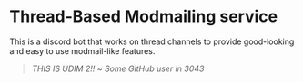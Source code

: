 # Thread-Based Modmailing service

This is a discord bot that works on thread channels to provide good-looking and easy to use modmail-like features.

> *THIS IS UDIM 2!!*
~ *Some GitHub user in 3043*
